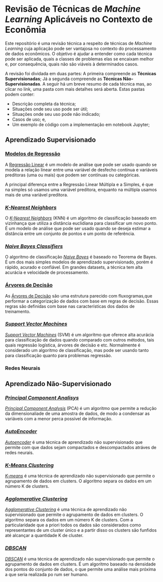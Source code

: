 # Revisão de Técnicas de _Machine Learning_ Aplicáveis no Contexto de Econômia

Este repositório é uma revisão técnica a respeito de técnicas de _Machine Learning_ cuja aplicação pode ser vantajosa no contexto do processamento de dados econômicos. O objetivo é ajudar a entender como cada técnica pode ser aplicada, quais a classes de problemas elas se encaixam melhor e, por consequência, quais não são viáveis à determinados casos.

A revisão foi dividada em duas partes: A primeira compreende as **Técnicas Supervisionadas**; Já a segunda compreende as **Técnicas Não-Supervisionadas**. A seguir há um breve resumo de cada técnica mas, ao clicar no link, uma pasta com mais detalhes será aberta. Estas pastas podem conter:

- Descrição completa da técnica;
- Situações onde seu uso pode ser útil;
- Situações onde seu uso pode não indicado;
- Casos de uso; e,
- Um exemplo de código com a implementação em notebook Jupyter;

## Aprendizado Supervisionado

### [Modelos de Regressão](./modelos_regressao/)

A [Regressão Linear](./modelos_regressao/) é um modelo de análise que pode ser usado quando se modela a relação linear entre uma variável de desfecho contínua e variáveis preditoras (uma ou mais) que podem ser contínuas ou categóricas.

A principal diferença entre a Regressão Linear Múltipla e a Simples, é que na simples só usamos uma variável preditora, enquanto na múltipla usamos mais de uma variável preditora.

### [_K-Nearest Neighbors_](./k_nearest_neighbors/)

O [_K-Nearest Neighbors_](./k_nearest_neighbors/) (KNN) é um algoritmo de classificação baseado em vizinhança que utiliza a distância euclidiana para classificar um novo ponto. É um modelo de análise que pode ser usado quando se deseja estimar a distância entre um conjunto de pontos e um ponto de referência.

### [_Naive Bayes Classifiers_](./naive_bayes_classifiers/)

O algoritmo de classificação [*Naive Bayes*](./naives_bayes_classifiers/) é baseado no Teorema de Bayes. É um dos mais simples modelos de aprendizado supervisionado, porém é rápido, acurado e confiável. Em grandes datasets, a técnica tem alta acurácia e velocidade de processamento.

### [Árvores de Decisão](./arvore_decisao/)

As [Árvores de Decisão](./arvore_decisao/) são uma estrutura parecido com fluxogramas,que performar a categorização de dados com base em regras de decisão. Essas regras são definidas com base nas características dos dados de treinamento.

### [_Support Vector Machines_](./support_vector_machines/)

[_Support Vector Machines_](./support_vector_machines/) (SVM) é um algoritmo que oferece alta acurácia para classificação de dados quando comparado com outros métodos, tais quais regressão logística, árvores de decisão e etc. Normalmente é considerado um algoritmo de classificação, mas pode ser usando tanto para classificação quanto para problemas regressão.

### Redes Neurais

## Aprendizado Não-Supervisionado

### [_Principal Component Analisys_](./PCA)
[_Principal Component Analysis_](./PCA) (PCA) é um algoritmo que permite a redução da dimensionaliade de uma amostra de dados, de modo a condensar as variáveis com a menor perca possível de informação.

### [_AutoEncoder_](./AutoEncoder)
[_Autoencoder_](./AutoEncoder) é uma técnica de aprendizado não supervisionado que permite com que dados sejam compactados e descompactados atráves de redes neurais.

### [_K-Means Clustering_](./K-MeansClustering)
[_K-means_](./K-MeansClustering) é uma técnica de aprendizado não supervisionado que permite o agrupamento de dados em clusters. O algoritmo separa os dados em um número K de clusters.

### [_Agglomerative Clustering_](./AgglomerativeClustering)
[_Agglomerative Clustering_](./AgglomerativeClustering) é uma técnica de aprendizado não supervisionado que permite o agrupamento de dados em clusters. O algoritmo separa os dados em um número K de clusters. Com a particularidade que a priori todos os dados são considerados como representantes de um cluster único e a partir disso os clusters são funfidos até alcançar a quantidade K de cluster.

### [_DBSCAN_](./DBSCAN)
[_DBSCAN_](./DBSCAN) é uma técnica de aprendizado não supervisionado que permite o agrupamento de dados em clusters. É um algoritmo baseado na densidade dos pontos do conjunto de dados, o que permite uma análise mais próxima a que seria realizada po rum ser humano.